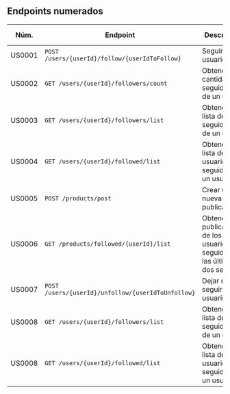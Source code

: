 ## Endpoints numerados 

| Núm. |  Endpoint | Descripción | Método | Ejemplo | Opciones de ordenación |
|---|---|---|---|---|---|
| US0001 |   `POST /users/{userId}/follow/{userIdToFollow}` | Seguir a un usuario | POST | `POST /users/123/follow/234` | - |
| US0002 |   `GET /users/{userId}/followers/count` | Obtener la cantidad de seguidores de un usuario | GET | `GET /users/234/followers/count` | - |
| US0003 |  `GET /users/{userId}/followers/list` | Obtener la lista de seguidores de un usuario | GET | `GET /users/234/followers/list` | - |
| US0004 |  `GET /users/{userId}/followed/list` | Obtener la lista de usuarios seguidos por un usuario | GET | `GET /users/4698/followed/list` | - |
| US0005 | `POST /products/post` | Crear una nueva publicación | POST | `POST /products/post` (Payload en la documentación) | - |
| US0006 | `GET /products/followed/{userId}/list` | Obtener las publicaciones de los usuarios seguidos en las últimas dos semanas | GET | `GET /products/followed/4698/list` | - |
| US0007 |  `POST /users/{userId}/unfollow/{userIdToUnfollow}` | Dejar de seguir a un usuario | POST | `POST /users/234/unfollow/123` | - |
| US0008 |  `GET /users/{userId}/followers/list` | Obtener la lista de seguidores de un usuario | GET | `GET /users/234/followers/list` | `order=name_asc`, `order=name_desc` |
| US0008 |  `GET /users/{userId}/followed/list` | Obtener la lista de usuarios seguidos por un usuario | GET | `GET /users/4698/followed/list` | `order=name_asc`, `order=name_desc` |

